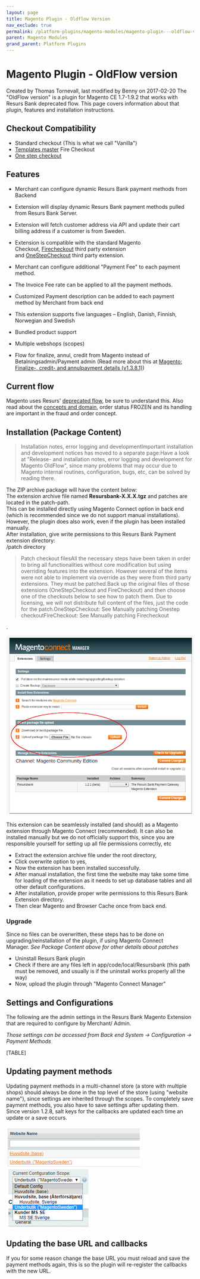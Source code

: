 ```yaml
---
layout: page
title: Magento Plugin - Oldflow Version
nav_exclude: true
permalink: /platform-plugins/magento-modules/magento-plugin---oldflow-version/
parent: Magento Modules
grand_parent: Platform Plugins
---
```




# Magento Plugin - OldFlow version 
Created by Thomas Tornevall, last modified by Benny on 2017-02-20
The "OldFlow version" is a plugin for Magento CE 1.7-1.9.2 that works
with Resurs Bank deprecated flow. This page covers information about
that plugin, features and installation instructions.

## Checkout Compatibility
- Standard checkout (This is what we call "Vanilla")
- [Templates master](http://templates-master.com/) Fire Checkout
- [One step checkout](http://www.onestepcheckout.com/)

## Features
- Merchant can configure dynamic Resurs Bank payment methods from
  Backend

- Extension will display dynamic Resurs Bank payment methods pulled from
  Resurs Bank Server.

- Extension will fetch customer address via API and update their cart
  billing address if a customer is from Sweden.

- Extension is compatible with the standard Magento
  Checkout, [Firecheckout](http://firecheckout.com/) third party
  extension and [OneStepCheckout](http://www.onestepcheckout.com/) third
  party extension.

- Merchant can configure additional "Payment Fee" to each payment
  method.

- The Invoice Fee rate can be applied to all the payment methods.

- Customized Payment description can be added to each payment method by
  Merchant from back end

- This extension supports five languages – English, Danish, Finnish,
  Norwegian and Swedish

- Bundled product support

- Multiple webshops (scopes)

- Flow for finalize, annul, credit from Magento instead of
  Betalningsadmin/Payment admin (Read more about this at [Magento:
  Finalize-, credit- and annulpayment details (v1.3.8.1)](3441540))

## Current flow
Magento uses Resurs' [deprecated
flow](https://test.resurs.com/docs/display/DD/Shop+Flow+Chart), be sure
to understand this. Also read about the [concepts and
domain](concepts-and-domain), order status FROZEN and its handling are
important in the fraud and order concept.

## Installation (Package Content)

> Installation notes, error logging and developmentImportant
> installation and development notices has moved to a separate page:Have
> a look at "Release- and installation notes, error logging and
> development for Magento OldFlow", since many problems that may occur
> due to Magento internal routines, configuration, bugs, etc, can be
> solved by reading there.

The ZIP archive package will have the content below:  
The extension archive file named **Resursbank-X.X.X.tgz** and patches
are located in the patch-path.  
This can be installed directly using Magento Connect option in back end
(which is recommended since we do not support manual installations).
However, the plugin does also work, even if the plugin has been
installed manually.  
After installation, give write permissions to this Resurs Bank Payment
extension directory:  
/patch directory

> Patch checkout filesAll the necessary steps have been taken in order
> to bring all functionalities without core modification but using
> overriding features into the extension. However several of the items
> were not able to implement via override as they were from third party
> extensions. They must be patched.Back up the original files of those
> extensions (OneStepCheckout and FireCheckout) and then choose one of
> the checkouts below to see how to patch them. Due to licensing, we
> will not distribute full content of the files, just the code for the
> patch.OneStepCheckout: See Manually patching Onestep
> checkoutFireCheckout: See Manually patching Firecheckout

.

![](../../../../attachments/1476277/2818058.png)  

This extension can be seamlessly installed (and should) as a Magento
extension through Magento Connect (recommended). It can also be
installed manually but we do not officially support this, since you are
responsible yourself for setting up all file permissions correctly, etc

- Extract the extension archive file under the root directory,
- Click overwrite option to yes, 
- Now the extension has been installed successfully. 
- After manual installation, the first time the website may take some
  time for loading of the extension as it needs to set up database
  tables and all other default configurations. 
- After installation, provide proper write permissions to this Resurs
  Bank Extension directory. 
- Then clear Magento and Browser Cache once from back end.

### Upgrade
Since no files can be overwritten, these steps has to be done on
upgrading/reinstallation of the plugin, if using Magento Connect
Manager. *See Package Content above for other details about patches*

- Uninstall Resurs Bank plugin
- Check if there are any files left in app/code/local/Resursbank (this
  path must be removed, and usually is if the uninstall works properly
  all the way)
- Now, upload the plugin through "Magento Connect Manager"

## Settings and Configurations
The following are the admin settings in the Resurs Bank Magento
Extension that are required to configure by Merchant/ Admin.

*Those settings can be accessed from Back end System -\> Configuration
-\> Payment Methods*

[TABLE]

##  Updating payment methods
Updating payment methods in a multi-channel store (a store with multiple
shops) should always be done in the top level of the store (using
"website name"), since settings are inherited through the scopes. To
completely save payment methods, you also have to save settings after
updating them. Since version 1.2.8, salt keys for the callbacks are
updated each time an update or a save occurs.

![](../../../../attachments/1476277/3801106.png)![](../../../../attachments/1476277/3801107.png)

## Updating the base URL and callbacks
If you for some reason change the base URL you must reload and save the
payment methods again, this is so the plugin will re-register the
callbacks with the new URL.

